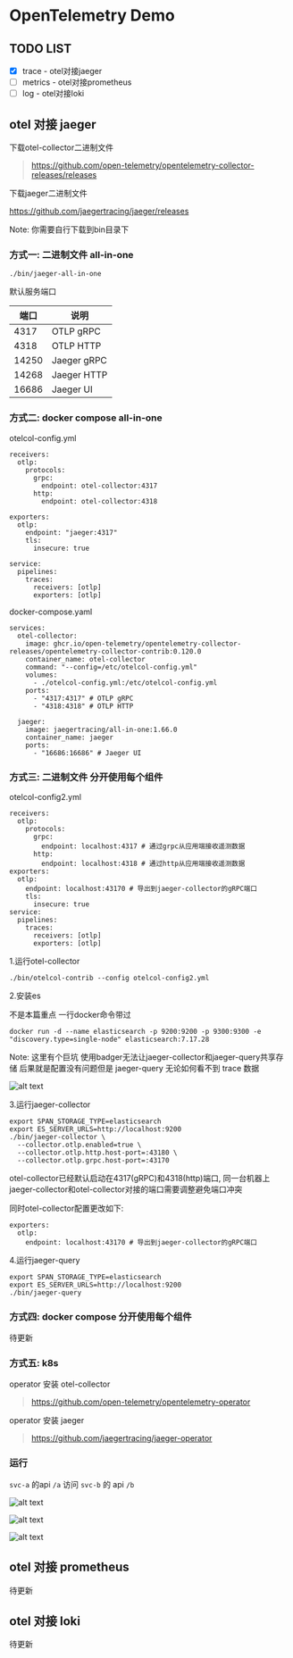 # OpenTelemetry Demo

## TODO LIST

- [x] trace - otel对接jaeger
- [ ] metrics - otel对接prometheus
- [ ] log - otel对接loki

## otel 对接 jaeger

下载otel-collector二进制文件

> https://github.com/open-telemetry/opentelemetry-collector-releases/releases

下载jaeger二进制文件

https://github.com/jaegertracing/jaeger/releases

Note: 你需要自行下载到bin目录下

### 方式一: 二进制文件 all-in-one

```
./bin/jaeger-all-in-one
```

默认服务端口

| 端口  | 说明        |
| ----- | ----------- |
| 4317  | OTLP gRPC   |
| 4318  | OTLP HTTP   |
| 14250 | Jaeger gRPC |
| 14268 | Jaeger HTTP |
| 16686 | Jaeger UI   |

### 方式二: docker compose all-in-one

otelcol-config.yml

```
receivers:
  otlp:
    protocols:
      grpc:
        endpoint: otel-collector:4317
      http:
        endpoint: otel-collector:4318

exporters:
  otlp:
    endpoint: "jaeger:4317"
    tls:
      insecure: true

service:
  pipelines:
    traces:
      receivers: [otlp]
      exporters: [otlp]
```

docker-compose.yaml

```
services:
  otel-collector:
    image: ghcr.io/open-telemetry/opentelemetry-collector-releases/opentelemetry-collector-contrib:0.120.0
    container_name: otel-collector
    command: "--config=/etc/otelcol-config.yml"
    volumes:
      - ./otelcol-config.yml:/etc/otelcol-config.yml
    ports:
      - "4317:4317" # OTLP gRPC
      - "4318:4318" # OTLP HTTP  

  jaeger:
    image: jaegertracing/all-in-one:1.66.0
    container_name: jaeger
    ports:
      - "16686:16686" # Jaeger UI
```

### 方式三: 二进制文件 分开使用每个组件

otelcol-config2.yml

```
receivers:
  otlp:
    protocols:
      grpc:
        endpoint: localhost:4317 # 通过grpc从应用端接收遥测数据
      http:
        endpoint: localhost:4318 # 通过http从应用端接收遥测数据  
exporters:
  otlp:
    endpoint: localhost:43170 # 导出到jaeger-collector的gRPC端口
    tls:
      insecure: true
service:
  pipelines:
    traces:
      receivers: [otlp]
      exporters: [otlp]
```

1.运行otel-collector

```
./bin/otelcol-contrib --config otelcol-config2.yml
```

2.安装es

不是本篇重点 一行docker命令带过

```
docker run -d --name elasticsearch -p 9200:9200 -p 9300:9300 -e "discovery.type=single-node" elasticsearch:7.17.28
```

Note: 这里有个巨坑 使用badger无法让jaeger-collector和jaeger-query共享存储 后果就是配置没有问题但是 jaeger-query 无论如何看不到 trace 数据

![alt text](image.png)

3.运行jaeger-collector

```
export SPAN_STORAGE_TYPE=elasticsearch
export ES_SERVER_URLS=http://localhost:9200
./bin/jaeger-collector \
  --collector.otlp.enabled=true \
  --collector.otlp.http.host-port=:43180 \
  --collector.otlp.grpc.host-port=:43170
```

otel-collector已经默认启动在4317(gRPC)和4318(http)端口, 同一台机器上
jaeger-collector和otel-collector对接的端口需要调整避免端口冲突

同时otel-collector配置更改如下:

```
exporters:
  otlp:
    endpoint: localhost:43170 # 导出到jaeger-collector的gRPC端口
```

4.运行jaeger-query

```
export SPAN_STORAGE_TYPE=elasticsearch
export ES_SERVER_URLS=http://localhost:9200
./bin/jaeger-query
```

### 方式四: docker compose 分开使用每个组件

待更新

### 方式五: k8s

operator 安装 otel-collector
> https://github.com/open-telemetry/opentelemetry-operator

operator 安装 jaeger
> https://github.com/jaegertracing/jaeger-operator

### 运行

`svc-a` 的api `/a` 访问 `svc-b` 的 api `/b`

![alt text](image-1.png)

![alt text](image-2.png)

![alt text](image-3.png)

## otel 对接 prometheus

待更新

## otel 对接 loki

待更新

